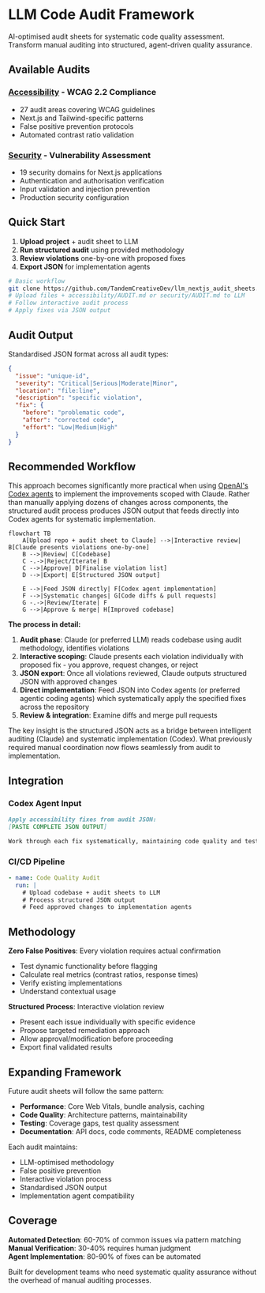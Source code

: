 # LLM Code Audit Framework

AI-optimised audit sheets for systematic code quality assessment. Transform manual auditing into structured, agent-driven quality assurance.

## Available Audits

### [Accessibility](accessibility/) - WCAG 2.2 Compliance

- 27 audit areas covering WCAG guidelines
- Next.js and Tailwind-specific patterns
- False positive prevention protocols
- Automated contrast ratio validation

### [Security](security/) - Vulnerability Assessment

- 19 security domains for Next.js applications
- Authentication and authorisation verification
- Input validation and injection prevention
- Production security configuration

## Quick Start

1. **Upload project** + audit sheet to LLM
2. **Run structured audit** using provided methodology
3. **Review violations** one-by-one with proposed fixes
4. **Export JSON** for implementation agents

```bash
# Basic workflow
git clone https://github.com/TandemCreativeDev/llm_nextjs_audit_sheets.git
# Upload files + accessibility/AUDIT.md or security/AUDIT.md to LLM
# Follow interactive audit process
# Apply fixes via JSON output
```

## Audit Output

Standardised JSON format across all audit types:

```json
{
  "issue": "unique-id",
  "severity": "Critical|Serious|Moderate|Minor",
  "location": "file:line",
  "description": "specific violation",
  "fix": {
    "before": "problematic code",
    "after": "corrected code",
    "effort": "Low|Medium|High"
  }
}
```

## Recommended Workflow

This approach becomes significantly more practical when using [OpenAI's Codex agents](https://openai.com/index/introducing-codex/) to implement the improvements scoped with Claude. Rather than manually applying dozens of changes across components, the structured audit process produces JSON output that feeds directly into Codex agents for systematic implementation.

```mermaid
flowchart TB
    A[Upload repo + audit sheet to Claude] -->|Interactive review| B[Claude presents violations one-by-one]
    B -->|Review| C[Codebase]
    C -.->|Reject/Iterate| B
    C -->|Approve| D[Finalise violation list]
    D -->|Export| E[Structured JSON output]

    E -->|Feed JSON directly| F[Codex agent implementation]
    F -->|Systematic changes| G[Code diffs & pull requests]
    G -.->|Review/Iterate| F
    G -->|Approve & merge| H[Improved codebase]
```

**The process in detail:**

1. **Audit phase**: Claude (or preferred LLM) reads codebase using audit methodology, identifies violations
2. **Interactive scoping**: Claude presents each violation individually with proposed fix - you approve, request changes, or reject
3. **JSON export**: Once all violations reviewed, Claude outputs structured JSON with approved changes
4. **Direct implementation**: Feed JSON into Codex agents (or preferred agentic coding agents) which systematically apply the specified fixes across the repository
5. **Review & integration**: Examine diffs and merge pull requests

The key insight is the structured JSON acts as a bridge between intelligent auditing (Claude) and systematic implementation (Codex). What previously required manual coordination now flows seamlessly from audit to implementation.

## Integration

### Codex Agent Input

```markdown
Apply accessibility fixes from audit JSON:
[PASTE COMPLETE JSON OUTPUT]

Work through each fix systematically, maintaining code quality and testing.
```

### CI/CD Pipeline

```yaml
- name: Code Quality Audit
  run: |
    # Upload codebase + audit sheets to LLM
    # Process structured JSON output
    # Feed approved changes to implementation agents
```

## Methodology

**Zero False Positives**: Every violation requires actual confirmation

- Test dynamic functionality before flagging
- Calculate real metrics (contrast ratios, response times)
- Verify existing implementations
- Understand contextual usage

**Structured Process**: Interactive violation review

- Present each issue individually with specific evidence
- Propose targeted remediation approach
- Allow approval/modification before proceeding
- Export final validated results

## Expanding Framework

Future audit sheets will follow the same pattern:

- **Performance**: Core Web Vitals, bundle analysis, caching
- **Code Quality**: Architecture patterns, maintainability
- **Testing**: Coverage gaps, test quality assessment
- **Documentation**: API docs, code comments, README completeness

Each audit maintains:

- LLM-optimised methodology
- False positive prevention
- Interactive violation process
- Standardised JSON output
- Implementation agent compatibility

## Coverage

**Automated Detection**: 60-70% of common issues via pattern matching
**Manual Verification**: 30-40% requires human judgment  
**Agent Implementation**: 80-90% of fixes can be automated

Built for development teams who need systematic quality assurance without the overhead of manual auditing processes.
